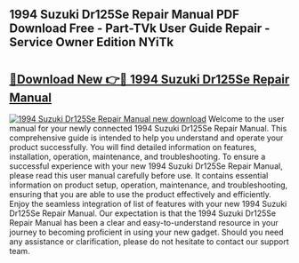 ## 1994 Suzuki Dr125Se Repair Manual PDF Download Free - Part-TVk User Guide Repair - Service Owner Edition NYiTk

# <h2><a href="http://bc74539.oget.top/?id=1994+Suzuki+Dr125Se+Repair+Manual">🔗Download New 👉🔴 1994 Suzuki Dr125Se Repair Manual</a></h2>

[![1994 Suzuki Dr125Se Repair Manual new download](https://i.imgur.com/5g1atiW.png)](http://bc74539.oget.top/?id=1994+Suzuki+Dr125Se+Repair+Manual)
Welcome to the user manual for your newly connected 1994 Suzuki Dr125Se Repair Manual. This comprehensive guide is intended to help you understand and operate your product successfully. You will find detailed information on features, installation, operation, maintenance, and troubleshooting. To ensure a successful experience with your new 1994 Suzuki Dr125Se Repair Manual, please read this user manual carefully before use. It contains essential information on product setup, operation, maintenance, and troubleshooting, ensuring that you are able to use the product effectively and efficiently. Enjoy the seamless integration of list of features with your new 1994 Suzuki Dr125Se Repair Manual. Our expectation is that the 1994 Suzuki Dr125Se Repair Manual has been a clear and easy-to-understand resource in your journey to becoming proficient in using your new gadget. Should you need any assistance or clarification, please do not hesitate to contact our support team.
